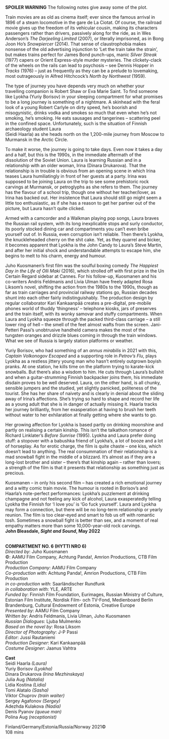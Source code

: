 

**SPOILER WARNING** The following notes give away some of the plot.

Train movies are as old as cinema itself; ever since the famous arrival in 1896 of a steam locomotive in the gare de La Ciotat. Of course, the railroad movie gives up the freedom of its vehicular cousin, making its characters passengers rather than drivers, passively along for the ride, as in Wes Anderson’s  _The Darjeeling Limited_ (2007), or literally imprisoned, as in Bong Joon Ho’s _Snowpiercer_ (2014). That sense of claustrophobia makes nonsense of the old advertising injunction to ‘Let the train take the strain’, but makes trains perfect for James Bond punch-ups, manic _Silver Streak_ (1977) capers or Orient Express-style murder mysteries. The clickety-clack of the wheels on the rails can lead to psychosis – see Dennis Hopper in _Tracks_ (1976) – just as frequently as they can be a prelude to lovemaking, most outrageously in  Alfred Hitchcock’s _North by Northwest_ (1959).

The type of journey you have depends very much on whether your travelling companion is Robert Shaw or Eva Marie Saint. To find someone like Lyokha (Yuriy Borisov) in your sleeping compartment for what promises to be a long journey is something of a nightmare. A skinhead with the feral look of a young Robert Carlyle on dirty speed, he’s boorish and misogynistic, drinks vodka and smokes so much that even when he’s not smoking, he’s smoking. He eats sausages and tangerines – scattering peel in the confined space. Unfortunately, such is the situation of Finnish archaeology student Laura  
(Seidi Haarla) as she heads north on the 1,200-mile journey from Moscow to Murmansk in the Arctic Circle.

To make it worse, the journey is going to take days. Even now it takes a day and a half, but this is the 1990s, in the immediate aftermath of the dissolution of the Soviet Union. Laura is learning Russian and in a relationship with an older woman, Irina (Dinara Drukarova). That the relationship is in trouble is obvious from an opening scene in which Irina teases Laura humiliatingly in front of her guests at a party. Irina was supposed to be joining Laura on the trip to see some prehistoric rock carvings at Murmansk, or petroglyphs as she refers to them. The journey has the flavour of a school trip, though one without her teacher/lover, as Irina has backed out. Her insistence that Laura should still go might seem a little too enthusiastic, as if she has a reason to get her partner out of the picture, but Laura hasn’t quite clicked.

Armed with a camcorder and a Walkman playing pop songs, Laura braves the Russian rail system, with its long inexplicable stops and surly conductor, its poorly stocked dining car and compartments you can’t even bribe yourself out of. In Russia, even corruption isn’t reliable. Then there’s Lyokha, the knuckleheaded cherry on the shit cake. Yet, as they quarrel and bicker, it becomes apparent that Lyokha is the John Candy to Laura’s Steve Martin, and after her initial shock and understandable attempts to escape him, she begins to melt to his charm, energy and humour.

Juho Kuosmanen’s first film was the soulful boxing comedy _The Happiest Day in the Life of Olli Maki_ (2016), which strolled off with first prize in the Un Certain Regard sidebar at Cannes. For his follow-up, Kuosmanen and his co-writers Andris Feldmanis and Livia Ulman have freely adapted Rosa Liksom’s novel, shifting the action from the 1980s to the 1990s, though as far as train carriages and provincial railway stations go, Russian decades shunt into each other fairly indistinguishably. The production design by regular collaborator Kari Kankaanpää creates a pre-digital, pre-mobile phones world of thuddy ‘thingness’ – telephone kiosks, jars of preserves and the train itself, with its wonky samovar and stuffy compartments. When Laura and Lyokha squeeze through the packed third-class carriage – a still lower ring of hell – the smell of the feet almost wafts from the screen. Jani-Petteri Passi’s unobtrusive handheld camera makes the most of the tungsten oranges and drizzle blues coming in through the train windows. What we see of Russia is largely station platforms or weather.

Yuriy Borisov, who had something of an _annus mirabilis_ in 2021 with this, _Captain Volkonogov Escaped_ and a supporting role in _Petrov’s Flu_, plays Lyokha as a restless jittery young man who hasn’t entirely outgrown boyish pranks. At one station, he kills time on the platform trying to karate-kick snowballs. But there’s also a wisdom to him. He cuts through Laura’s bullshit and when a guitar-strumming Finnish backpacker joins them, his immediate disdain proves to be well deserved. Laura, on the other hand, is all chunky, sensible jumpers and the studied, yet slightly panicked, politeness of the tourist. She has her share of naivety and is clearly in denial about the sliding away of Irina’s affections. She’s trying so hard to shape and record her life as a young adult that she is in danger of actually missing it. Haarla tracks her journey brilliantly, from her exasperation at having to brush her teeth without water to her exhilaration at finally getting where she wants to go.

Her growing affection for Lyokha is based partly on drinking moonshine and partly on realising a certain kinship. This isn’t the talkathon romance of  
Richard Linklater’s _Before Sunrise_ (1995). Lyokha and Laura prefer doing stuff: a stopover with a babushka friend of Lyokha’s, a lot of booze and a lot of horseplay. As for erotic charge, the film is quite chaste – one kiss, which doesn’t lead to anything. The real consummation of their relationship is a mad snowball fight in the middle of a blizzard. It’s almost as if they are a long-lost brother and sister – there’s that kinship again – rather than lovers; a strength of the film is that it presents that relationship as something just as precious.

Kuosmanen – in only his second film – has created a rich emotional journey and a witty comic train movie. The humour is rooted in Borisov’s and Haarla’s note-perfect performances: Lyokha’s puzzlement at drinking champagne and not feeling any kick of alcohol, Laura exasperatedly telling Lyokha the Finnish for ‘I love you’ is ‘Go fuck yourself’. Laura and Lyokha may form a connection, but there will be no long-term relationship or yearly reunion. The film is too clear-eyed and smart to fob us off with romantic tosh. Sometimes a snowball fight is better than sex, and a moment of real empathy matters more than some 10,000-year-old rock carvings.  
**John Bleasdale, _Sight and Sound_, May 2022**
<br><br>

**COMPARTMENT NO. 6 (HYTTI NRO 6)**  
_Directed by_: Juho Kuosmanen  
©: AAMU Film Company, Achtung Panda!,  Amrion Productions, CTB Film Production  
_Production Company_: AAMU Film Company  
_Co-production with_: Achtung Panda!,  Amrion Productions, CTB Film Production  
_in co-production with_: Saarländischer Rundfunk  
_in collaboration with_: YLE, ARTE  
_Funded by_: Finnish Film Foundation, Eurimages, Russian Ministry of Culture, Estonian Film Institute, Nordisk Film- och TV-Fond, Medienboard Berlin Brandenburg, Cultural Endowment of Estonia, Creative Europe  
_Presented by_: AAMU Film Company  
_Written by_: Andris Feldmanis, Livia Ulman,  Juho Kuosmanen  
_Russian Dialogues_: Ljuba Mulmenko  
_Based on the novel by_: Rosa Liksom  
_Director of Photography_: J-P Passi  
_Editor_: Jussi Rautaniemi  
_Production Designer_: Kari Kankaanpää  
_Costume Designer_: Jaanus Vahtra

**Cast**  
Seidi Haarla _(Laura)_  
Yuriy Borisov _(Lyokha)_  
Dinara Drukarova _(Irina Mezhinskaya)_  
Julia Aug _(Natalia)_  
Lidia Kostina _(Lidia)_  
Tomi Alatalo _(Sasha)_  
Viktor Chuprov _(train waiter)_  
Sergey Agafonov _(Sergey)_  
Adezhda Kulakova _(Nadia)_  
Denis Pyanov _(queue man)_  
Polina Aug _(receptionist)_

Finland/Germany/Estonia/Russia/Norway 2021©  
108 mins
<br><br>


<!--stackedit_data:
eyJoaXN0b3J5IjpbMTc2NTIyNDQ3OF19
-->